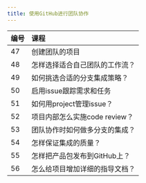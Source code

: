```yaml
---
title: 使用GitHub进行团队协作
---
```


| 编号 | 课程                           |
| :--- | :----------------------------- |
| 47   | 创建团队的项目                 |
| 48   | 怎样选择适合自己团队的工作流？ |
| 49   | 如何挑选合适的分支集成策略？   |
| 50   | 启用issue跟踪需求和任务        |
| 51   | 如何用project管理issue？       |
| 52   | 项目内部怎么实施code review？  |
| 53   | 团队协作时如何做多分支的集成？ |
| 54   | 怎样保证集成的质量？           |
| 55   | 怎样把产品包发布到GitHub上？   |
| 56   | 怎么给项目增加详细的指导文档？ |
